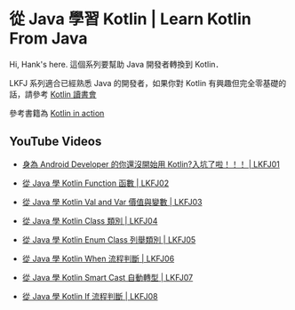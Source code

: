 # 從 Java 學習 Kotlin | Learn Kotlin From Java

Hi, Hank's here. 這個系列要幫助 Java 開發者轉換到 Kotlin．

LKFJ 系列適合已經熟悉 Java 的開發者，如果你對 Kotlin 有興趣但完全零基礎的話，請參考 [Kotlin 讀書會](https://tw.kotlin.tips/study-jams)

參考書籍為 [Kotlin in action](https://www.tenlong.com.tw/products/9781617293290?list_name=lv)

## YouTube Videos

- [身為 Android Developer 的你還沒開始用 Kotlin?入坑了啦！！！ | LKFJ01](https://youtu.be/UWG3Nbyy_Gc)

- [從 Java 學 Kotlin Function 函數 | LKFJ02](https://youtu.be/SYiqP90tgZE)

- [從 Java 學 Kotlin Val and Var 價值與變數 | LKFJ03](https://youtu.be/6zwjUqQq7Jw)

- [從 Java 學 Kotlin Class 類別 | LKFJ04](https://youtu.be/bzq2PM7OOrk)

- [從 Java 學 Kotlin Enum Class 列舉類別 | LKFJ05](https://youtu.be/SJfN2duBA1E)

- [從 Java 學 Kotlin When 流程判斷 | LKFJ06](https://youtu.be/xs_2IiSdaWE)

- [從 Java 學 Kotlin Smart Cast 自動轉型 | LKFJ07](https://youtu.be/qMppjS34m2A)

- [從 Java 學 Kotlin If 流程判斷 | LKFJ08](https://youtu.be/pM2gnGRjnWM)